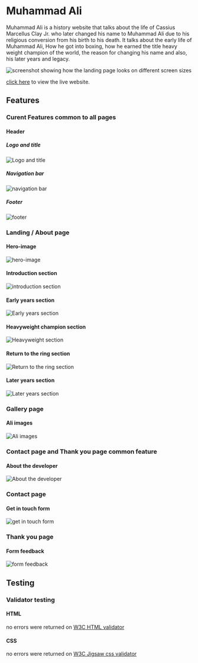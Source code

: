 # **Muhammad Ali**

Muhammad Ali is a history website that talks about the life of Cassius Marcellus Clay Jr. who later changed his name to Muhammad Ali due to his religious conversion from his birth to his death. It talks about the early life of Muhammad Ali, How he got into boxing, how he earned the title heavy weight champion of the world, the reason for changing his name and also, his later years and legacy.

![screenshot showing how the landing page looks on different screen sizes](/assets/docs/screenshots/amiresponsive.png)

[click here](https://faysal-ahmed-aweys.github.io/Muhammad-Ali/) to view the live website. 

## **Features**
### **Curent Features common to all pages**
#### **Header** 
##### **Logo and title** 
![Logo and title](/assets/docs/screenshots/logoandtitle.jpg)

##### **Navigation bar**
![navigation bar](/assets/docs/screenshots/navigationbar.png)

##### **Footer**
![footer](/assets/docs/screenshots/footer.jpg)

### **Landing / About page**
#### **Hero-image**
![hero-image](/assets/docs/screenshots/heroimage.png)

#### **Introduction section**
![introduction section](/assets/docs/screenshots/intro.png)

#### **Early years section**
![Early years section](/assets/docs/screenshots/early-years.png)

#### **Heavyweight champion section**
![Heavyweight section](/assets/docs/screenshots/champion.png)

#### **Return to the ring section**
![Return to the ring section](/assets/docs/screenshots/return.png)

#### **Later years section**
![Later years section](/assets/docs/screenshots/later-years.png)

### **Gallery page** 

#### **Ali images**
![Ali images](/assets/docs/screenshots/gallery.png)

### **Contact page and Thank you page common feature**

#### **About the developer**
![About the developer](/assets/docs/screenshots/aboutdeveloper.png)

### **Contact page** 
#### **Get in touch form**
![get in touch form](/assets/docs/screenshots/form.png)

### **Thank you page** 
#### **Form feedback**
![form feedback](/assets/docs/screenshots/thankyou.png)

## **Testing**
### **Validator testing**
#### **HTML**
no errors were returned on [W3C HTML validator](https://validator.w3.org/nu/?doc=https%3A%2F%2Ffaysal-ahmed-aweys.github.io%2FMuhammad-Ali%2F)

#### **CSS**
no errors were returned on [W3C Jigsaw css validator](https://jigsaw.w3.org/css-validator/validator?uri=https%3A%2F%2Ffaysal-ahmed-aweys.github.io%2FMuhammad-Ali%2F&profile=css3svg&usermedium=all&warning=1&vextwarning=&lang=en)











